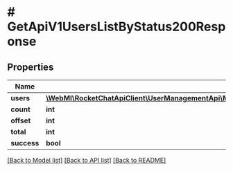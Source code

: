 # # GetApiV1UsersListByStatus200Response

## Properties

Name | Type | Description | Notes
------------ | ------------- | ------------- | -------------
**users** | [**\WebMI\RocketChatApiClient\UserManagementApi\Model\GetApiV1UsersListByStatus200ResponseUsersInner[]**](GetApiV1UsersListByStatus200ResponseUsersInner.md) |  | [optional]
**count** | **int** |  | [optional]
**offset** | **int** |  | [optional]
**total** | **int** |  | [optional]
**success** | **bool** |  | [optional]

[[Back to Model list]](../../README.md#models) [[Back to API list]](../../README.md#endpoints) [[Back to README]](../../README.md)

